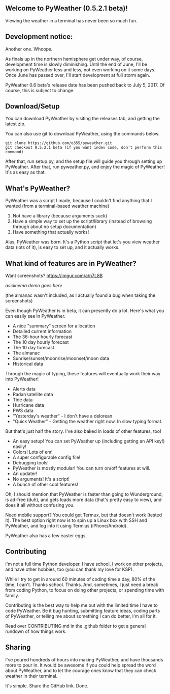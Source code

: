 ## Welcome to PyWeather (0.5.2.1 beta)!
Viewing the weather in a terminal has never been so much fun.

## Development notice:
Another one. Whoops.

As finals up in the northern hemisphere get under way, of course, development time is slowly diminishing.  Until the end of June, I'll be working on PyWeather less and less, not even working on it some days. Once June has passed over, I'll start development at full storm again.

PyWeather 0.6 beta's release date has been pushed back to July 5, 2017. Of course, this is subject to change.

## Download/Setup
You can download PyWeather by visiting the releases tab, and getting the latest zip.

You can also use git to download PyWeather, using the commands below.

```
git clone https://github.com/o355/pyweather.git
git checkout 0.5.2.1 beta (if you want indev code, don't perform this command)
```
After that, run setup.py, and the setup file will guide you through setting up PyWeather. After that, run pyweather.py, and enjoy the magic of PyWeather! It's as easy as that.

## What's PyWeather?
PyWeather was a script I made, because I couldn't find anything that I wanted (from a terminal-based weather machine)

1. Not have a library (because arguments suck)
2. Have a simple way to set up the script/library (instead of browsing through about no setup documentation)
3. Have something that actually works!

Alas, PyWeather was born. It's a Python script that let's you view weather data (lots of it), is easy to set up, and it actually works.

## What kind of features are in PyWeather?
Want screenshots? https://imgur.com/a/n7L8B

*asciinema demo goes here*

(the almanac wasn't included, as I actually found a bug when taking the screenshots)

Even though PyWeather is in beta, it can presently do a lot. Here's what you can easily see in PyWeather.
* A nice "summary" screen for a location
* Detailed current information
* The 36-hour hourly forecast
* The 10 day hourly forecast
* The 10 day forecast
* The almanac
* Sunrise/sunset/moonrise/moonset/moon data
* Historical data

Through the magic of typing, these features will eventually work their way into PyWeather!
* Alerts data
* Radar/satellite data
* Tide data
* Hurricane data
* PWS data
* "Yesterday's weather" - I don't have a delorean
* "Quick Weather" - Getting the weather right now. In slow typing format.

But that's just half the story. I've also baked in loads of other features, too!
* An easy setup! You can set PyWeather up (including getting an API key!) easily!
* Colors! Lots of em!
* A super configurable config file!
* Debugging tools!
* PyWeather is mostly modular! You can turn on/off features at will.
* An updater!
* No arguments! It's a script!
* A bunch of other cool features!

Oh, I should mention that PyWeather is faster than going to Wunderground, is ad-free (duh), and gets loads more data (that's pretty easy to view), and does it all without confusing you.

Need mobile support? You could get Termux, but that doesn't work (tested it). The best option right now is to spin up a Linux box with SSH and PyWeather, and log into it using Termius (iPhone/Android).

PyWeather also has a few easter eggs.

## Contributing
I'm not a full time Python developer. I have school, I work on other projects, and have other hobbies, too (you can thank my love for KSP).

While I try to get in around 60 minutes of coding time a day, 80% of the time, I can't. Thanks school. Thanks. And, sometimes, I just need a break from coding Python, to focus on doing other projects, or spending time with family.

Contributing is the best way to help me out with the limited time I have to code PyWeather. Be it bug hunting, submitting feature ideas, coding parts of PyWeather, or telling me about something I can do better, I'm all for it.

Read over CONTRIBUTING.md in the .github folder to get a general rundown of how things work.

## Sharing
I've poured hundreds of hours into making PyWeather, and have thousands more to pour in. It would be awesome if you could help spread the word about PyWeather, and to let the courage ones know that they can check weather in their terminal.

It's simple. Share the GitHub link. Done.
